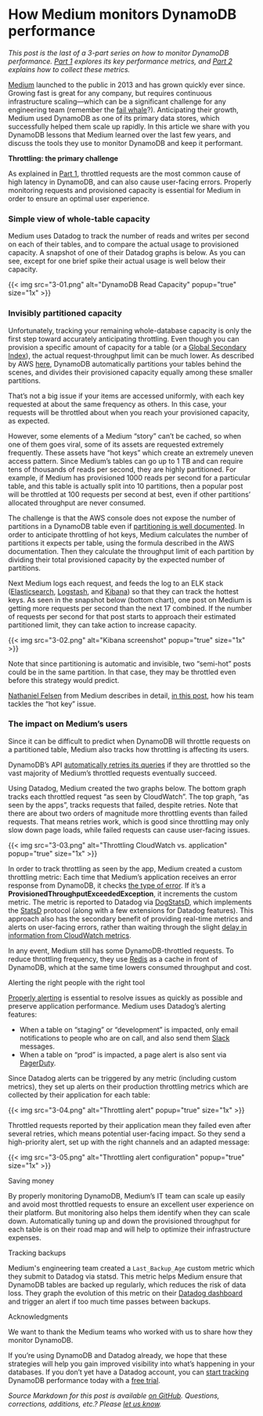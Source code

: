 # How Medium monitors DynamoDB performance


*This post is the last of a 3-part series on how to monitor DynamoDB performance. [Part 1](https://www.datadoghq.com/blog/top-dynamodb-performance-metrics) explores its key performance metrics, and [Part 2](https://www.datadoghq.com/blog/how-to-collect-dynamodb-metrics) explains how to collect these metrics.*

[Medium](https://medium.com/) launched to the public in 2013 and has grown quickly ever since. Growing fast is great for any company, but requires continuous infrastructure scaling—which can be a significant challenge for any engineering team (remember the [fail whale](https://en.wikipedia.org/wiki/Twitter#Outages)?). Anticipating their growth, Medium used DynamoDB as one of its primary data stores, which successfully helped them scale up rapidly. In this article we share with you DynamoDB lessons that Medium learned over the last few years, and discuss the tools they use to monitor DynamoDB and keep it performant.

**Throttling: the primary challenge**

As explained in [Part 1](https://www.datadoghq.com/blog/top-dynamodb-performance-metrics), throttled requests are the most common cause of high latency in DynamoDB, and can also cause user-facing errors. Properly monitoring requests and provisioned capacity is essential for Medium in order to ensure an optimal user experience.

### Simple view of whole-table capacity

Medium uses Datadog to track the number of reads and writes per second on each of their tables, and to compare the actual usage to provisioned capacity. A snapshot of one of their Datadog graphs is below. As you can see, except for one brief spike their actual usage is well below their capacity.

{{< img src="3-01.png" alt="DynamoDB Read Capacity" popup="true" size="1x" >}}

### Invisibly partitioned capacity

Unfortunately, tracking your remaining whole-database capacity is only the first step toward accurately anticipating throttling. Even though you can provision a specific amount of capacity for a table (or a [Global Secondary Index](http://docs.aws.amazon.com/amazondynamodb/latest/developerguide/GSI.html)), the actual request-throughput limit can be much lower. As described by AWS [here](http://docs.aws.amazon.com/amazondynamodb/latest/developerguide/GuidelinesForTables.html#GuidelinesForTables.Partitions), DynamoDB automatically partitions your tables behind the scenes, and divides their provisioned capacity equally among these smaller partitions.

That’s not a big issue if your items are accessed uniformly, with each key requested at about the same frequency as others. In this case, your requests will be throttled about when you reach your provisioned capacity, as expected.

However, some elements of a Medium “story” can’t be cached, so when one of them goes viral, some of its assets are requested extremely frequently. These assets have “hot keys” which create an extremely uneven access pattern. Since Medium’s tables can go up to 1 TB and can require tens of thousands of reads per second, they are highly partitioned. For example, if Medium has provisioned 1000 reads per second for a particular table, and this table is actually split into 10 partitions, then a popular post will be throttled at 100 requests per second at best, even if other partitions’ allocated throughput are never consumed.

The challenge is that the AWS console does not expose the number of partitions in a DynamoDB table even if [partitioning is well documented](http://docs.aws.amazon.com/amazondynamodb/latest/developerguide/GuidelinesForTables.html#GuidelinesForTables.Partitions). In order to anticipate throttling of hot keys, Medium calculates the number of partitions it expects per table, using the formula described in the AWS documentation. Then they calculate the throughput limit of each partition by dividing their total provisioned capacity by the expected number of partitions.

Next Medium logs each request, and feeds the log to an ELK stack ([Elasticsearch](https://www.elastic.co/products/elasticsearch), [Logstash](https://www.elastic.co/products/logstash), and [Kibana](https://github.com/elastic/kibana)) so that they can track the hottest keys. As seen in the snapshot below (bottom chart), one post on Medium is getting more requests per second than the next 17 combined. If the number of requests per second for that post starts to approach their estimated partitioned limit, they can take action to increase capacity.

{{< img src="3-02.png" alt="Kibana screenshot" popup="true" size="1x" >}}

Note that since partitioning is automatic and invisible, two “semi-hot” posts could be in the same partition. In that case, they may be throttled even before this strategy would predict.

[Nathaniel Felsen](https://medium.com/@faitlezen) from Medium describes in detail, [in this post](https://medium.com/medium-eng/how-medium-detects-hotspots-in-dynamodb-using-elasticsearch-logstash-and-kibana-aaa3d6632cfd), how his team tackles the “hot key” issue.

### The impact on Medium’s users

Since it can be difficult to predict when DynamoDB will throttle requests on a partitioned table, Medium also tracks how throttling is affecting its users.

DynamoDB’s API [automatically retries its queries](http://docs.aws.amazon.com/amazondynamodb/latest/developerguide/ErrorHandling.html#APIRetries) if they are throttled so the vast majority of Medium’s throttled requests eventually succeed.

Using Datadog, Medium created the two graphs below. The bottom graph tracks each throttled request “as seen by CloudWatch”. The top graph, “as seen by the apps”, tracks requests that failed, despite retries. Note that there are about two orders of magnitude more throttling events than failed requests. That means retries work, which is good since throttling may only slow down page loads, while failed requests can cause user-facing issues.

{{< img src="3-03.png" alt="Throttling CloudWatch vs. application" popup="true" size="1x" >}}

In order to track throttling as seen by the app, Medium created a custom throttling metric: Each time that Medium’s application receives an error response from DynamoDB, it checks [the type of error](http://docs.aws.amazon.com/amazondynamodb/latest/developerguide/ErrorHandling.html). If it’s a **ProvisionedThroughputExceededException**, it increments the custom metric. The metric is reported to Datadog via [DogStatsD](http://docs.datadoghq.com/guides/dogstatsd/), which implements the [StatsD](https://www.datadoghq.com/blog/statsd/) protocol (along with a few extensions for Datadog features). This approach also has the secondary benefit of providing real-time metrics and alerts on user-facing errors, rather than waiting through the slight [delay in information from CloudWatch metrics](http://docs.datadoghq.com/integrations/aws/#metrics-delayed).

In any event, Medium still has some DynamoDB-throttled requests. To reduce throttling frequency, they use [Redis](https://www.datadoghq.com/blog/how-to-monitor-redis-performance-metrics/) as a cache in front of DynamoDB, which at the same time lowers consumed throughput and cost.

Alerting the right people with the right tool

[Properly alerting](https://www.datadoghq.com/blog/monitoring-101-alerting/) is essential to resolve issues as quickly as possible and preserve application performance. Medium uses Datadog’s alerting features:



-   When a table on “staging” or “development” is impacted, only email notifications to people who are on call, and also send them [Slack](https://www.datadoghq.com/blog/collaborate-share-track-performance-slack-datadog/) messages.
-   When a table on “prod” is impacted, a page alert is also sent via [PagerDuty](https://www.datadoghq.com/blog/end-end-reliability-testing-pagerduty-datadog/).



Since Datadog alerts can be triggered by any metric (including custom metrics), they set up alerts on their production throttling metrics which are collected by their application for each table:

{{< img src="3-04.png" alt="Throttling alert" popup="true" size="1x" >}}

Throttled requests reported by their application mean they failed even after several retries, which means potential user-facing impact. So they send a high-priority alert, set up with the right channels and an adapted message:

{{< img src="3-05.png" alt="Throttling alert configuration" popup="true" size="1x" >}}

Saving money

By properly monitoring DynamoDB, Medium’s IT team can scale up easily and avoid most throttled requests to ensure an excellent user experience on their platform. But monitoring also helps them identify when they can scale down. Automatically tuning up and down the provisioned throughput for each table is on their road map and will help to optimize their infrastructure expenses.

Tracking backups

Medium's engineering team created a `Last_Backup_Age` custom metric which they submit to Datadog via statsd. This metric helps Medium ensure that DynamoDB tables are backed up regularly, which reduces the risk of data loss. They graph the evolution of this metric on their [Datadog dashboard](https://www.datadoghq.com/dashboards/dynamodb-dashboard/) and trigger an alert if too much time passes between backups.

Acknowledgments

We want to thank the Medium teams who worked with us to share how they monitor DynamoDB.

If you’re using DynamoDB and Datadog already, we hope that these strategies will help you gain improved visibility into what’s happening in your databases. If you don’t yet have a Datadog account, you can [start tracking](http://docs.datadoghq.com/integrations/aws/) DynamoDB performance today with a <a href="#" class="sign-up-trigger">free trial</a>.


*Source Markdown for this post is available [on GitHub](https://github.com/DataDog/the-monitor/blob/master/dynamodb/how_medium_monitors_dynamodb_performance.md). Questions, corrections, additions, etc.? Please [let us know](https://github.com/DataDog/the-monitor/issues).*
